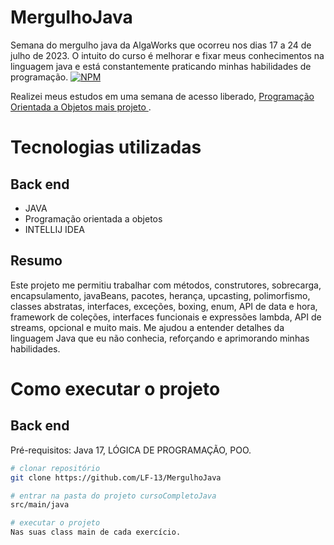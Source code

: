 # MergulhoJava
Semana do mergulho java da AlgaWorks que ocorreu nos dias 17 a 24 de julho de 2023.
O intuito do curso é melhorar e fixar meus conhecimentos na linguagem java e está constantemente praticando minhas habilidades de programação.
[![NPM](https://img.shields.io/npm/l/react)](https://github.com/LF-13/cursoCompletoJava/blob/main/LICENSE) 

Realizei meus estudos em uma semana de acesso liberado,
[Programação Orientada a Objetos mais projeto
](https://lp.algaworks.com/ej-lista-de-espera/ "site da AlgaWorks").

# Tecnologias utilizadas
## Back end
- JAVA
- Programação orientada a objetos
- INTELLIJ IDEA
  
## Resumo
Este projeto me permitiu trabalhar com métodos, construtores, sobrecarga, encapsulamento, javaBeans, pacotes, herança, upcasting, polimorfismo, classes abstratas, interfaces, exceções, boxing, enum, API de data e hora, 
framework de coleções, interfaces funcionais e expressões lambda, API de streams, opcional e muito mais. Me ajudou a entender detalhes da linguagem Java que eu não conhecia, reforçando e aprimorando minhas habilidades.

# Como executar o projeto

## Back end
Pré-requisitos: Java 17, LÓGICA DE PROGRAMAÇÃO, POO.

```bash
# clonar repositório
git clone https://github.com/LF-13/MergulhoJava

# entrar na pasta do projeto cursoCompletoJava
src/main/java

# executar o projeto
Nas suas class main de cada exercício.
